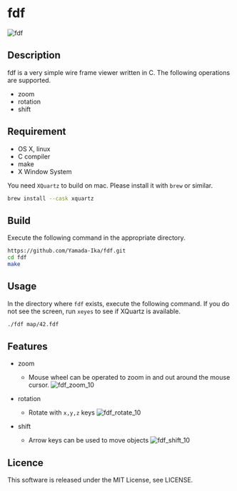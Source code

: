 # fdf

![fdf](https://user-images.githubusercontent.com/73375669/158503585-21684875-12a2-4a95-9ed3-02d8e16444e8.gif)

## Description
fdf is a very simple wire frame viewer written in C.
The following operations are supported.

- zoom
- rotation
- shift

## Requirement
- OS X, linux
- C compiler
- make
- X Window System

You need `XQuartz` to build on mac. Please install it with `brew` or similar.

``` sh
brew install --cask xquartz
```

## Build
Execute the following command in the appropriate directory.

``` sh
https://github.com/Yamada-Ika/fdf.git
cd fdf
make
```

## Usage
In the directory where `fdf` exists, execute the following command.
If you do not see the screen, run `xeyes` to see if XQuartz is available.

``` sh
./fdf map/42.fdf
```

## Features
- zoom
  - Mouse wheel can be operated to zoom in and out around the mouse cursor.
![fdf_zoom_10](https://user-images.githubusercontent.com/73375669/158502220-280c1da1-5d8e-4839-8bed-15c85aa421a7.gif)

- rotation
  - Rotate with `x,y,z` keys
![fdf_rotate_10](https://user-images.githubusercontent.com/73375669/158502056-e99c2d3e-fa2c-4514-a297-c594ba09a83d.gif)

- shift
  - Arrow keys can be used to move objects
![fdf_shift_10](https://user-images.githubusercontent.com/73375669/158501926-ba6ebf3e-805a-4685-a11f-c356aaa56274.gif)

## Licence
This software is released under the MIT License, see LICENSE.
